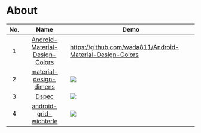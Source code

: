 About
======================
No. | Name | Demo
:---: | :---: | ---
1| [Android-Material-Design-Colors](https://github.com/wada811/Android-Material-Design-Colors) | https://github.com/wada811/Android-Material-Design-Colors
2| [material-design-dimens](https://github.com/DmitryMalkovich/material-design-dimens) | ![](https://camo.githubusercontent.com/230a482ee48f7e0a0788e287d865d32e74abb9fc/68747470733a2f2f6d6174657269616c2d64657369676e2e73746f726167652e676f6f676c65617069732e636f6d2f7075626c6973682f6d6174657269616c5f765f382f6d6174657269616c5f6578745f7075626c6973682f30427a6870355a347748626133633368745631497765564e4b6346552f636f6d706f6e656e74735f6469616c6f67735f75706461746573312e706e67)
3| [Dspec](https://github.com/lucasr/dspec) | ![](https://github.com/lucasr/dspec/raw/master/images/sample.png)
4| [android-grid-wichterle](https://github.com/inmite/android-grid-wichterle) | ![](https://github.com/inmite/android-grid-wichterle/raw/master/graphics/screenshot.png)